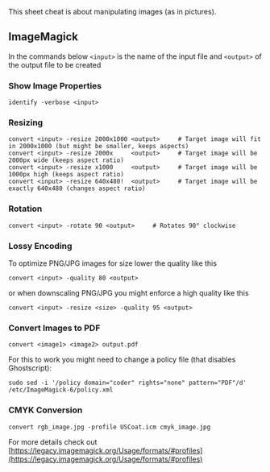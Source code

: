 This sheet cheat is about manipulating images (as in pictures).

## ImageMagick

In the commands below `<input>` is the name of the input file and `<output>` of the output file to be created

### Show Image Properties

    identify -verbose <input>

### Resizing

    convert <input> -resize 2000x1000 <output>     # Target image will fit in 2000x1000 (but might be smaller, keeps aspects)
    convert <input> -resize 2000x     <output>     # Target image will be 2000px wide (keeps aspect ratio)
    convert <input> -resize x1000     <output>     # Target image will be 1000px high (keeps aspect ratio)
    convert <input> -resize 640x480!  <output>     # Target image will be exactly 640x480 (changes aspect ratio)

### Rotation

    convert <input> -rotate 90 <output>     # Rotates 90° clockwise
    
### Lossy Encoding

To optimize PNG/JPG images for size lower the quality like this

    convert <input> -quality 80 <output>

or when downscaling PNG/JPG you might enforce a high quality like this

    convert <input> -resize <size> -quality 95 <output>
    
### Convert Images to PDF

    convert <image1> <image2> output.pdf

For this to work you might need to change a policy file (that disables Ghostscript):

    sudo sed -i '/policy domain="coder" rights="none" pattern="PDF"/d' /etc/ImageMagick-6/policy.xml

### CMYK Conversion

    convert rgb_image.jpg -profile USCoat.icm cmyk_image.jpg

For more details check out [https://legacy.imagemagick.org/Usage/formats/#profiles](https://legacy.imagemagick.org/Usage/formats/#profiles)
